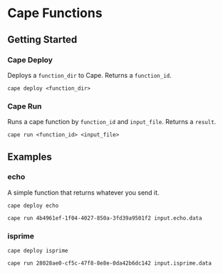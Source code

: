 # Cape Functions

## Getting Started

### Cape Deploy

Deploys a `function_dir` to Cape. Returns a `function_id`.

```
cape deploy <function_dir>
```

### Cape Run

Runs a cape function by `function_id` and `input_file`. Returns a `result`.

```
cape run <function_id> <input_file>
```

## Examples

### echo

A simple function that returns whatever you send it.

```
cape deploy echo
```

```
cape run 4b4961ef-1f04-4027-850a-3fd39a9501f2 input.echo.data
```

### isprime

```
cape deploy isprime
```

```
cape run 28028ae0-cf5c-47f8-8e8e-0da42b6dc142 input.isprime.data
```
